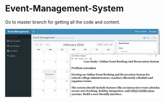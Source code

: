 # Event-Management-System

Go to master branch for getting all the code and content.

<img src="thubnail.jpg">
